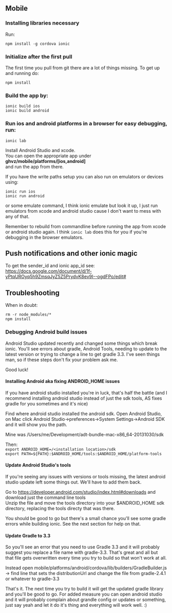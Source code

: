   
## Mobile  
  
### Installing libraries necessary  
Run:  
  
`npm install -g cordova ionic`  
   
 ### Initialize after the first pull   
  
The first time you pull from git there are a lot of things missing. To get up and running do:  
  
`npm install`  
  
### Build the app by:  
`ionic build ios`  
`ionic build android`  
  
### Run ios and android platforms in a browser for easy debugging, run:  
  
`ionic lab`  
  
Install Android Studio and xcode.  
You can open the appropriate app under  
**ghvz/mobile/platforms/[ios,android]**  
and run the app from there.  
  
If you have the write paths setup you can also run on emulators or devices using:  
  
`ionic run ios`  
`ionic run android`  
  
  or some emulate command, I think ionic emulate but look it up, I just run emulators from xcode and android studio cause I don't want to mess with any of that.  
  
  
Remember to rebuild from commandline before running the app from xcode or android studio again. I think `ionic lab` does this for you if you're debugging in the browser emulators.  
  
## Push notifications and other ionic magic
To get the sender_id and ionic app_id see:  
https://docs.google.com/document/d/1f-yPtqUROyq5h9ZmsqJyZ5Z5PrydvK8ev9I--ogdFPo/edit#  
  
## Troubleshooting  
  
When in doubt:
  
`rm -r node_modules/*`   
`npm install`  
  

  ### Debugging Android build issues  
Android Studio updated recently and changed some things which break ionic. You'll see errors about gradle, Android Tools, needing to update to the latest version or trying to change a line to get gradle 3.3. I've seen things man, so if these steps don't fix your problem ask me.  
  
Good luck!  


#### Installing Android aka fixing ANDROID_HOME issues  
If you have android studio installed you're in luck, that's half the battle (and I recommend installing android studio instead of just the sdk tools, AS fixes gradle for you sometimes and it's nice)  

Find where android studio installed the android sdk. Open Android Studio, on Mac click Android Studio->preferences->System Settings->Android SDK and it will show you the path.  
  
Mine was /Users/me/Development/adt-bundle-mac-x86_64-20131030/sdk  

Then:  
`export ANDROID_HOME=/<installation location>/sdk`  
`export PATH=${PATH}:$ANDROID_HOME/tools:$ANDROID_HOME/platform-tools`  
  
#### Update Android Studio's tools 
If you're seeing any issues with versions or tools missing, the latest android studio update left some things out. We'll have to add them back.  
  
Go to https://developer.android.com/studio/index.html#downloads and download just the command line tools  
Unzip the file and move the tools directory into your $ANDROID_HOME sdk directory, replacing the tools directy that was there.  

You should be good to go but there's a small chance you'll see some gradle errors while building ionic. See the next section for help on that.  

#### Update Gradle to 3.3  
So you'll see an error that you need to use Gradle 3.3 and it will probably suggest you replace a file name with gradle-3.3. That's great and all but that file gets overwritten every time you try to build so that won't work at all.  

Instead open mobile/platforms/android/cordova/lib/builders/GradleBuilder.js -> find line that sets the distributionUrl and change the file from gradle-2.4.1 or whatever to gradle-3.3  
  
 That's it. The next time you try to build it will get the updated gradle library and you'll be good to go. For added measure you can open android studio and it will probably complain about grandle config or updates or something, just say yeah and let it do it's thing and everything will work well. :)
